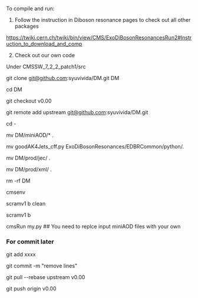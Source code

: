 To compile and run:

1. Follow the instruction in Diboson resonance pages to check out all 
other packages

https://twiki.cern.ch/twiki/bin/view/CMS/ExoDiBosonResonancesRun2#Instruction_to_download_and_comp

2. Check out our own code

Under CMSSW_7_2_2_patch1/src

git clone git@github.com:syuvivida/DM.git DM

cd DM

git checkout v0.00

git remote add upstream git@github.com:syuvivida/DM.git

cd -

mv DM/miniAOD/* .
 
mv goodAK4Jets_cff.py ExoDiBosonResonances/EDBRCommon/python/.

mv DM/prod/jec/ .

mv DM/prod/xml/ .

rm -rf DM

cmsenv

scramv1 b clean

scramv1 b 

cmsRun my.py ## You need to replce input miniAOD files with your own

### For commit later
git add xxxx

git commit -m "remove lines"

git pull --rebase upstream v0.00

git push origin v0.00
